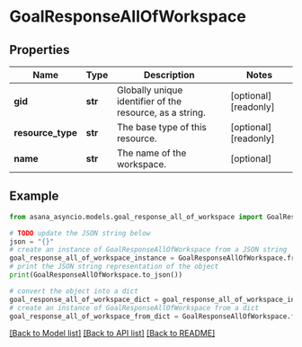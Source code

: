 # GoalResponseAllOfWorkspace


## Properties

Name | Type | Description | Notes
------------ | ------------- | ------------- | -------------
**gid** | **str** | Globally unique identifier of the resource, as a string. | [optional] [readonly] 
**resource_type** | **str** | The base type of this resource. | [optional] [readonly] 
**name** | **str** | The name of the workspace. | [optional] 

## Example

```python
from asana_asyncio.models.goal_response_all_of_workspace import GoalResponseAllOfWorkspace

# TODO update the JSON string below
json = "{}"
# create an instance of GoalResponseAllOfWorkspace from a JSON string
goal_response_all_of_workspace_instance = GoalResponseAllOfWorkspace.from_json(json)
# print the JSON string representation of the object
print(GoalResponseAllOfWorkspace.to_json())

# convert the object into a dict
goal_response_all_of_workspace_dict = goal_response_all_of_workspace_instance.to_dict()
# create an instance of GoalResponseAllOfWorkspace from a dict
goal_response_all_of_workspace_from_dict = GoalResponseAllOfWorkspace.from_dict(goal_response_all_of_workspace_dict)
```
[[Back to Model list]](../README.md#documentation-for-models) [[Back to API list]](../README.md#documentation-for-api-endpoints) [[Back to README]](../README.md)


